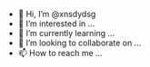 - 👋 Hi, I’m @xnsdydsg
- 👀 I’m interested in ...
- 🌱 I’m currently learning ...
- 💞️ I’m looking to collaborate on ...
- 📫 How to reach me ...

<!---
xnsdydsg/xnsdydsg is a ✨ special ✨ repository because its `README.md` (this file) appears on your GitHub profile.
You can click the Preview link to take a look at your changes.
--->
